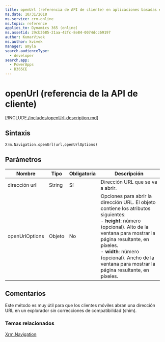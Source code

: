 ```yaml
---
title: openUrl (referencia de API de cliente) en aplicaciones basadas en modelos | MicrosoftDocs
ms.date: 10/31/2018
ms.service: crm-online
ms.topic: reference
applies_to: Dynamics 365 (online)
ms.assetid: 29cb3685-21aa-42fc-8e84-0074dcc69197
author: KumarVivek
ms.author: kvivek
manager: amyla
search.audienceType:
  - developer
search.app:
  - PowerApps
  - D365CE
---
```

# <a name="openurl-client-api-reference"></a>openUrl (referencia de la API de cliente)



[!INCLUDE[./includes/openUrl-description.md](./includes/openUrl-description.md)]

## <a name="syntax"></a>Sintaxis

`Xrm.Navigation.openUrl(url,openUrlOptions)`

## <a name="parameters"></a>Parámetros

|Nombre |Tipo |Obligatoria |Descripción |
|---|---|---|---|
|dirección url|String|Sí|Dirección URL que se va a abrir.|
|openUrlOptions|Objeto|No|Opciones para abrir la dirección URL. El objeto contiene los atributos siguientes:<br/>- **height**: número (opcional). Alto de la ventana para mostrar la página resultante, en píxeles.<br/>- **width**: número (opcional). Ancho de la ventana para mostrar la página resultante, en píxeles.|

## <a name="remarks"></a>Comentarios

Este método es muy útil para que los clientes móviles abran una dirección URL en un explorador sin correcciones de compatibilidad (shim).

 ### <a name="related-topics"></a>Temas relacionados

[Xrm.Navigation](../xrm-navigation.md)

